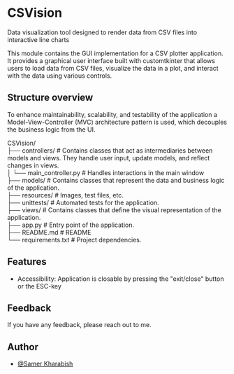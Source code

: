 # CSVision

Data visualization tool designed to render data from CSV files into interactive line charts

This module contains the GUI implementation for a CSV plotter application. It provides a graphical user interface built with customtkinter that allows users to load data from CSV files, visualize the data in a plot, and interact with the data using various controls.

## Structure overview

To enhance maintainability, scalability, and testability of the application a Model-View-Controller (MVC) architecture pattern is used, which decouples the business logic from the UI.

CSVision/\
├── controllers/                    # Contains classes that act as intermediaries between models and views. They handle user input, update models, and reflect changes in views.\
│ └── main_controller.py            # Handles interactions in the main window\
├── models/                         # Contains classes that represent the data and business logic of the application.\
├── resources/                      # Images, test files, etc.\
├── unittests/                      # Automated tests for the application.\
├── views/                          # Contains classes that define the visual representation of the application.\
├── app.py                          # Entry point of the application.\
├── README.md                       # README\
└── requirements.txt                # Project dependencies.

## Features

- Accessibility: Application is closable by pressing the "exit/close" button or the ESC-key

## Feedback

If you have any feedback, please reach out to me.

## Author

- [@Samer Kharabish](<kharabishsamer@outlook.com>)
